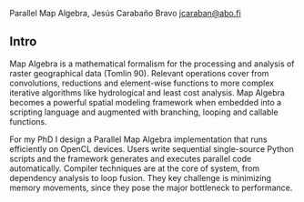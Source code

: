 Parallel Map Algebra,
Jesús Carabaño Bravo <jcaraban@abo.fi>

Intro
-----

Map Algebra is a mathematical formalism for the processing and analysis of raster geographical data (Tomlin 90). Relevant operations cover from convolutions, reductions and element-wise functions to more complex iterative algorithms like hydrological and least cost analysis. Map Algebra becomes a powerful spatial modeling framework when embedded into a scripting language and augmented with branching, looping and callable functions.

For my PhD I design a Parallel Map Algebra implementation that runs efficiently on OpenCL devices. Users write sequential single-source Python scripts and the framework generates and executes parallel code automatically. Compiler techniques are at the core of system, from dependency analysis to loop fusion. They key challenge is minimizing memory movements, since they pose the major bottleneck to performance.

